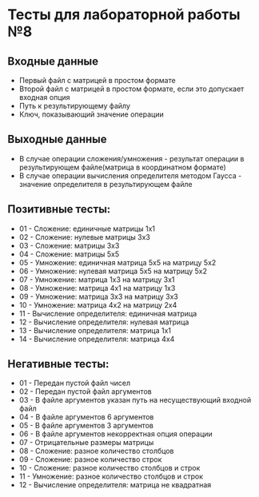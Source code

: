 # Тесты для лабораторной работы №8

## Входные данные
- Первый файл с матрицей в простом формате
- Второй файл с матрицей в простом формате, если это допускает входная опция
- Путь к результирующему файлу
- Ключ, показывающий значение операции 

## Выходные данные
- В случае операции сложения/умножения - результат операции в результирующем файле(матрица в координатном формате)
- В случае операции вычисления определителя методом Гаусса - значение определителя в результирующем файле

## Позитивные тесты:
- 01 - Сложение: единичные матрицы 1х1
- 02 - Сложение: нулевые матрицы 3х3
- 03 - Сложение: матрицы 3х3
- 04 - Сложение: матрицы 5х5
- 05 - Умножение: единичная матрица 5х5 на матрицу 5х2
- 06 - Умножение: нулевая матрица 5х5 на матрицу 5х2
- 07 - Умножение: матрица 1х3 на матрицу 3х1
- 08 - Умножение: матрица 4х1 на матрицу 1х3
- 09 - Умножение: матрица 3х3 на матрицу 3х3
- 10 - Умножение: матрица 4х2 на матрицу 2х4
- 11 - Вычисление определителя: единичная матрица
- 12 - Вычисление определителя: нулевая матрица
- 13 - Вычисление определителя:  матрица 1х1
- 14 - Вычисление определителя: матрица 4х4



## Негативные тесты:
- 01 - Передан пустой файл чисел
- 02 - Передан пустой файл аргументов
- 03 - В файле аргументов указан путь на несуществующий входной файл
- 04 - В файле аргументов 6 аргументов
- 05 - В файле аргументов 3 аргументов
- 06 - В файле аргументов некорректная опция операции
- 07 - Отрицательные размеры матрицы
- 08 - Сложение: разное количество столбцов
- 09 - Сложение: разное количество строк
- 10 - Сложение: разное количество столбцов и строк
- 11 - Умножение: разное количество столбцов и строк
- 12 - Вычисление определителя: матрица не квадратная
